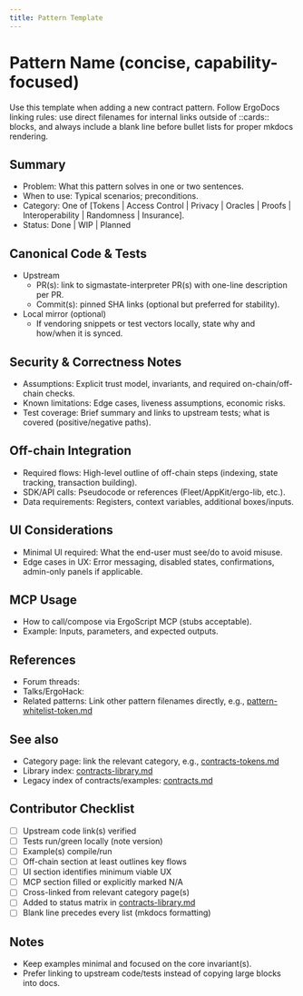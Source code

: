```yaml
---
title: Pattern Template
---
```


# Pattern Name (concise, capability-focused)

Use this template when adding a new contract pattern. Follow ErgoDocs linking rules: use direct filenames for internal links outside of ::cards:: blocks, and always include a blank line before bullet lists for proper mkdocs rendering.

## Summary

- Problem: What this pattern solves in one or two sentences.
- When to use: Typical scenarios; preconditions.
- Category: One of [Tokens | Access Control | Privacy | Oracles | Proofs | Interoperability | Randomness | Insurance].
- Status: Done | WIP | Planned

## Canonical Code & Tests

- Upstream
  - PR(s): link to sigmastate-interpreter PR(s) with one-line description per PR.
  - Commit(s): pinned SHA links (optional but preferred for stability).
- Local mirror (optional)
  - If vendoring snippets or test vectors locally, state why and how/when it is synced.

## Security & Correctness Notes

- Assumptions: Explicit trust model, invariants, and required on-chain/off-chain checks.
- Known limitations: Edge cases, liveness assumptions, economic risks.
- Test coverage: Brief summary and links to upstream tests; what is covered (positive/negative paths).

## Off-chain Integration

- Required flows: High-level outline of off-chain steps (indexing, state tracking, transaction building).
- SDK/API calls: Pseudocode or references (Fleet/AppKit/ergo-lib, etc.).
- Data requirements: Registers, context variables, additional boxes/inputs.

## UI Considerations

- Minimal UI required: What the end-user must see/do to avoid misuse.
- Edge cases in UX: Error messaging, disabled states, confirmations, admin-only panels if applicable.

## MCP Usage

- How to call/compose via ErgoScript MCP (stubs acceptable).
- Example: Inputs, parameters, and expected outputs.

## References

- Forum threads:
- Talks/ErgoHack:
- Related patterns: Link other pattern filenames directly, e.g., [pattern-whitelist-token.md](pattern-whitelist-token.md)

## See also

- Category page: link the relevant category, e.g., [contracts-tokens.md](contracts-tokens.md)
- Library index: [contracts-library.md](contracts-library.md)
- Legacy index of contracts/examples: [contracts.md](contracts.md)

## Contributor Checklist

- [ ] Upstream code link(s) verified
- [ ] Tests run/green locally (note version)
- [ ] Example(s) compile/run
- [ ] Off-chain section at least outlines key flows
- [ ] UI section identifies minimum viable UX
- [ ] MCP section filled or explicitly marked N/A
- [ ] Cross-linked from relevant category page(s)
- [ ] Added to status matrix in [contracts-library.md](contracts-library.md)
- [ ] Blank line precedes every list (mkdocs formatting)

## Notes

- Keep examples minimal and focused on the core invariant(s).
- Prefer linking to upstream code/tests instead of copying large blocks into docs.
